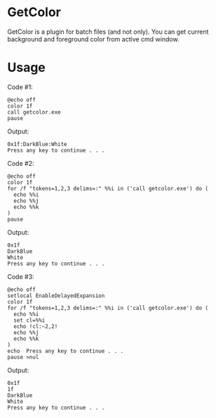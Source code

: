 # GetColor
GetColor is a plugin for batch files (and not only). You can get current background and foreground color from active cmd window.

# Usage

Code #1:

```batchfile
@echo off
color 1f
call getcolor.exe
pause
```

Output:

```
0x1f:DarkBlue:White
Press any key to continue . . .
```

Code #2:

```batchfile
@echo off
color 1f
for /f "tokens=1,2,3 delims=:" %%i in ('call getcolor.exe') do (
  echo %%i
  echo %%j
  echo %%k
)
pause
```

Output:

```
0x1f
DarkBlue
White
Press any key to continue . . .
```

Code #3:

```batchfile
@echo off
setlocal EnableDelayedExpansion
color 1f
for /f "tokens=1,2,3 delims=:" %%i in ('call getcolor.exe') do (
  echo %%i
  set cl=%%i
  echo !cl:~2,2!
  echo %%j
  echo %%k
)
echo  Press any key to continue . . .
pause >nul
```

Output:

```
0x1f
1f
DarkBlue
White
Press any key to continue . . .
```
